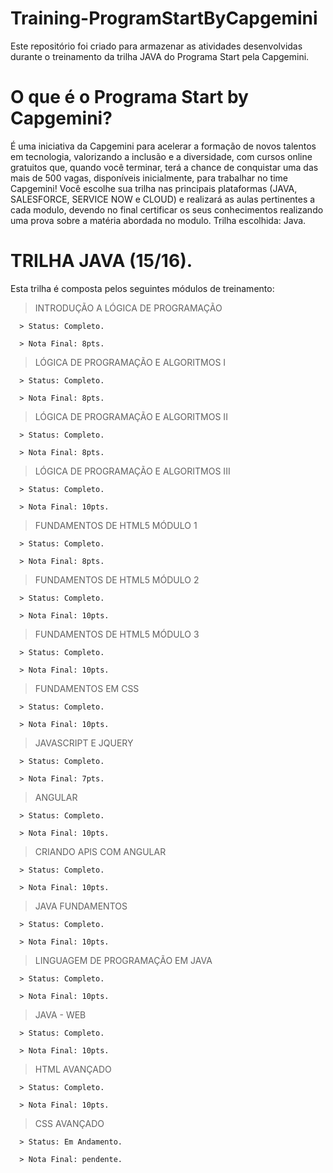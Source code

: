 # Training-ProgramStartByCapgemini
Este repositório foi criado para armazenar as atividades desenvolvidas durante o treinamento da trilha JAVA do Programa Start pela Capgemini.

# O que é o Programa Start by Capgemini?
É uma iniciativa da Capgemini para acelerar a formação de novos talentos
em tecnologia, valorizando a inclusão e a diversidade, com cursos
online gratuitos que, quando você terminar, terá a chance de conquistar
uma das mais de 500 vagas, disponíveis inicialmente, para trabalhar no
time Capgemini!
Você escolhe sua trilha nas principais plataformas (JAVA, SALESFORCE,
SERVICE NOW e CLOUD) e realizará as aulas pertinentes a cada modulo, devendo no final certificar os seus conhecimentos realizando uma prova sobre a matéria abordada no modulo.
Trilha escolhida: Java.

# TRILHA JAVA (15/16).

Esta trilha é composta pelos seguintes módulos de treinamento:
> INTRODUÇÃO A LÓGICA DE PROGRAMAÇÃO

      > Status: Completo.
    
      > Nota Final: 8pts.

> LÓGICA DE PROGRAMAÇÃO E ALGORITMOS I

      > Status: Completo.
    
      > Nota Final: 8pts.
      
> LÓGICA DE PROGRAMAÇÃO E ALGORITMOS II

      > Status: Completo.
    
      > Nota Final: 8pts.
      
> LÓGICA DE PROGRAMAÇÃO E ALGORITMOS III

      > Status: Completo.
    
      > Nota Final: 10pts.

> FUNDAMENTOS DE HTML5 MÓDULO 1

      > Status: Completo.
    
      > Nota Final: 8pts.
    

> FUNDAMENTOS DE HTML5 MÓDULO 2

      > Status: Completo.
    
      > Nota Final: 10pts.

> FUNDAMENTOS DE HTML5 MÓDULO 3

      > Status: Completo.
    
      > Nota Final: 10pts.

> FUNDAMENTOS EM CSS

      > Status: Completo.
    
      > Nota Final: 10pts.

> JAVASCRIPT E JQUERY

      > Status: Completo.
    
      > Nota Final: 7pts.

> ANGULAR

      > Status: Completo.
    
      > Nota Final: 10pts.

> CRIANDO APIS COM ANGULAR

      > Status: Completo.
    
      > Nota Final: 10pts.

> JAVA FUNDAMENTOS

      > Status: Completo.
    
      > Nota Final: 10pts.

> LINGUAGEM DE PROGRAMAÇÃO EM JAVA

      > Status: Completo.
    
      > Nota Final: 10pts.

> JAVA - WEB

      > Status: Completo.
    
      > Nota Final: 10pts.

> HTML AVANÇADO

      > Status: Completo.
    
      > Nota Final: 10pts.

> CSS AVANÇADO

      > Status: Em Andamento.
    
      > Nota Final: pendente.




